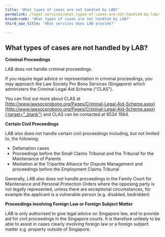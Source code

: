 ```yaml
---
title: 'What types of cases are not handled by LAB?'
permalink: /legal-services/what-types-of-cases-are-not-handled-by-lab/
breadcrumb: 'What types of cases are not handled by LAB?'
third_nav_title: 'What services does LAB provide?'

---
```


## What types of cases are not handled by LAB?

**Criminal Proceedings**<br>

LAB does not handle criminal proceedings.

If you require legal advice or representation in criminal proceedings, you may approach the Law Society Pro Bono Services (Singapore) which administers the Criminal Legal Aid Scheme ("CLAS").

You can find out more about CLAS at [http://www.lawsocprobono.org/Pages/Criminal-Legal-Aid-Scheme.aspx](http://www.lawsocprobono.org/Pages/Criminal-Legal-Aid-Scheme.aspx){:target="_blank"} and CLAS can be contacted at 6534 1564.

**Certain Civil Proceedings**<br>

LAB also does not handle certain civil proceedings including, but not limited to, the following:

* Defamation cases
* Proceedings before the Small Claims Tribunal and the Tribunal for the Maintenance of Parents
* Mediation at the Tripartite Alliance for Dispute Management and proceedings before the Employment Claims Tribunal

Generally, LAB also does not handle proceedings in the Family Court for Maintenance and Personal Protection Orders where the opposing party is not legally represented, unless there are exceptional circumstances, for example the applicant is a vulnerable person (e.g. disabled, bedridden)

**Proceedings involving Foreign Law or Foreign Subject Matter**<br>

LAB is only authorised to give legal advice on Singapore law, and to provide aid for civil proceedings in the Singapore courts. It is therefore unlikely to be able to assist in cases clearly involving foreign law or a foreign subject matter e.g. property outside of Singapore.
